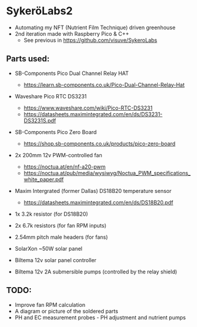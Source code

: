 # SykeröLabs2

- Automating my NFT (Nutrient Film Technique) driven greenhouse
- 2nd iteration made with Raspberry Pico & C++
	- See previous in https://github.com/visuve/SykeroLabs

## Parts used:

- SB-Components Pico Dual Channel Relay HAT
	- https://learn.sb-components.co.uk/Pico-Dual-Channel-Relay-Hat

- Waveshare Pico RTC DS3231
	- https://www.waveshare.com/wiki/Pico-RTC-DS3231
	- https://datasheets.maximintegrated.com/en/ds/DS3231-DS3231S.pdf

- SB-Components Pico Zero Board
	- https://shop.sb-components.co.uk/products/pico-zero-board

- 2x 200mm 12v PWM-controlled fan
	- https://noctua.at/en/nf-a20-pwm
	- https://noctua.at/pub/media/wysiwyg/Noctua_PWM_specifications_white_paper.pdf

- Maxim Intergrated (former Dallas) DS18B20 temperature sensor
	- https://datasheets.maximintegrated.com/en/ds/DS18B20.pdf

- 1x 3.2k resistor (for DS18B20)
- 2x 6.7k resistors (for fan RPM inputs)
- 2.54mm pitch male headers (for fans)
- SolarXon ~50W solar panel 
- Biltema 12v solar panel controller
- Biltema 12v 2A submersible pumps (controlled by the relay shield)

## TODO:

- Improve fan RPM calculation
- A diagram or picture of the soldered parts
- PH and EC measurement probes
		- PH adjustment and nutrient pumps
